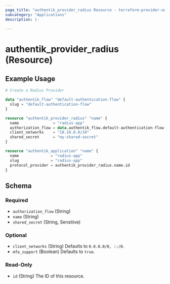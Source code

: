 ```yaml
---
page_title: "authentik_provider_radius Resource - terraform-provider-authentik"
subcategory: "Applications"
description: |-
  
---
```


# authentik_provider_radius (Resource)



## Example Usage

```terraform
# Create a Radius Provider

data "authentik_flow" "default-authentication-flow" {
  slug = "default-authentication-flow"
}

resource "authentik_provider_radius" "name" {
  name               = "radius-app"
  authorization_flow = data.authentik_flow.default-authentication-flow.id
  client_networks    = "10.10.0.0/24"
  shared_secret      = "my-shared-secret"
}

resource "authentik_application" "name" {
  name              = "radius-app"
  slug              = "radius-app"
  protocol_provider = authentik_provider_radius.name.id
}
```

<!-- schema generated by tfplugindocs -->
## Schema

### Required

- `authorization_flow` (String)
- `name` (String)
- `shared_secret` (String, Sensitive)

### Optional

- `client_networks` (String) Defaults to `0.0.0.0/0, ::/0`.
- `mfa_support` (Boolean) Defaults to `true`.

### Read-Only

- `id` (String) The ID of this resource.
